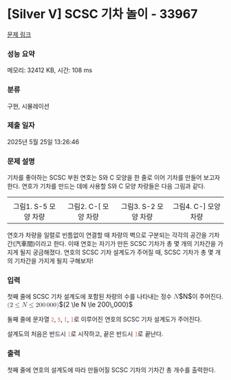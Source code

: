 # [Silver V] SCSC 기차 놀이 - 33967 

[문제 링크](https://www.acmicpc.net/problem/33967) 

### 성능 요약

메모리: 32412 KB, 시간: 108 ms

### 분류

구현, 시뮬레이션

### 제출 일자

2025년 5월 25일 13:26:46

### 문제 설명

<p>기차를 좋아하는 SCSC 부원 연호는 S와 C 모양을 한 줄로 이어 기차를 만들어 보고자 한다. 연호가 기차를 만드는 데에 사용할 S와 C 모양 차량들은 다음 그림과 같다.</p>

<table class="table table-bordered">
	<tbody>
		<tr>
			<td style="text-align: center;"><img alt="" src="https://upload.acmicpc.net/7baf692e-0143-4932-8a0e-429d2ee87902/-/preview/"></td>
			<td style="text-align: center;"><img alt="" src="https://upload.acmicpc.net/88010666-2324-4546-a197-dc52812b341c/-/preview/"></td>
			<td style="text-align: center;"><img alt="" src="https://upload.acmicpc.net/4270bd15-822d-4e55-8139-d113542138d4/-/preview/"></td>
			<td style="text-align: center;"><img alt="" src="https://upload.acmicpc.net/55c222a0-eeb3-4ecb-989a-9e70f953a1f6/-/preview/"></td>
		</tr>
		<tr>
			<td style="text-align: center;">그림1. S-5 모양 차량</td>
			<td style="text-align: center;">그림2. C-[ 모양 차량</td>
			<td style="text-align: center;">그림3. S-2 모양 차량</td>
			<td style="text-align: center;">그림4. C-] 모양 차량</td>
		</tr>
	</tbody>
</table>

<p>연호가 차량을 일렬로 빈틈없이 연결할 때 차량의 벽으로 구분되는 각각의 공간을 기차간(汽車間)이라고 한다. 이때 연호는 자기가 만든 SCSC 기차가 총 몇 개의 기차간을 가지게 될지 궁금해졌다. 연호의 SCSC 기차 설계도가 주어질 때, SCSC 기차가 총 몇 개의 기차간을 가지게 될지 구해보자!</p>

### 입력 

 <p>첫째 줄에 SCSC 기차 설계도에 포함된 차량의 수를 나타내는 정수 <mjx-container class="MathJax" jax="CHTML" style="font-size: 109%; position: relative;"><mjx-math class="MJX-TEX" aria-hidden="true"><mjx-mi class="mjx-i"><mjx-c class="mjx-c1D441 TEX-I"></mjx-c></mjx-mi></mjx-math><mjx-assistive-mml unselectable="on" display="inline"><math xmlns="http://www.w3.org/1998/Math/MathML"><mi>N</mi></math></mjx-assistive-mml><span aria-hidden="true" class="no-mathjax mjx-copytext">$N$</span></mjx-container>이 주어진다. <mjx-container class="MathJax" jax="CHTML" style="font-size: 109%; position: relative;"><mjx-math class="MJX-TEX" aria-hidden="true"><mjx-mo class="mjx-n"><mjx-c class="mjx-c28"></mjx-c></mjx-mo><mjx-mn class="mjx-n"><mjx-c class="mjx-c32"></mjx-c></mjx-mn><mjx-mo class="mjx-n" space="4"><mjx-c class="mjx-c2264"></mjx-c></mjx-mo><mjx-mi class="mjx-i" space="4"><mjx-c class="mjx-c1D441 TEX-I"></mjx-c></mjx-mi><mjx-mo class="mjx-n" space="4"><mjx-c class="mjx-c2264"></mjx-c></mjx-mo><mjx-mn class="mjx-n" space="4"><mjx-c class="mjx-c32"></mjx-c><mjx-c class="mjx-c30"></mjx-c><mjx-c class="mjx-c30"></mjx-c></mjx-mn><mjx-mstyle><mjx-mspace style="width: 0.167em;"></mjx-mspace></mjx-mstyle><mjx-mn class="mjx-n"><mjx-c class="mjx-c30"></mjx-c><mjx-c class="mjx-c30"></mjx-c><mjx-c class="mjx-c30"></mjx-c></mjx-mn><mjx-mo class="mjx-n"><mjx-c class="mjx-c29"></mjx-c></mjx-mo></mjx-math><mjx-assistive-mml unselectable="on" display="inline"><math xmlns="http://www.w3.org/1998/Math/MathML"><mo stretchy="false">(</mo><mn>2</mn><mo>≤</mo><mi>N</mi><mo>≤</mo><mn>200</mn><mstyle scriptlevel="0"><mspace width="0.167em"></mspace></mstyle><mn>000</mn><mo stretchy="false">)</mo></math></mjx-assistive-mml><span aria-hidden="true" class="no-mathjax mjx-copytext">$(2 \le N \le 200\,000)$</span> </mjx-container></p>

<p>둘째 줄에 문자열 <span style="color:#e74c3c;"><code>2</code></span>,<span style="color:#e74c3c;"> <code>5</code></span>, <span style="color:#e74c3c;"><code>[</code></span>, <span style="color:#e74c3c;"><code>]</code></span>로 이루어진 연호의 SCSC 기차 설계도가 주어진다.</p>

<p>설계도의 처음은 반드시 <span style="color:#e74c3c;"><code>[</code></span>로 시작하고, 끝은 반드시 <span style="color:#e74c3c;"><code>]</code></span>로 끝난다.</p>

### 출력 

 <p>첫째 줄에 연호의 설계도에 따라 만들어질 SCSC 기차의 기차간 총 개수를 출력한다.</p>


